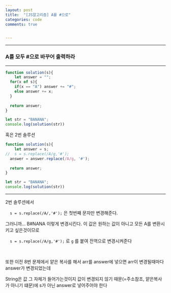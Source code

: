 ```yaml
---
layout: post
title:  "[JS알고리즘] A를 #으로"
categories: code 
comments: true


---
```






---

### A를 모두 #으로 바꾸어 출력하라

---

~~~javascript
function solution(s){
	let answer = "";
  for(x of s){
    if(x == "A") answer += "#";
    else answer += x; 
  }
  
  return answer;
}

let str = "BANANA";
console.log(solution(str))
~~~



혹은 2번 솔루션

~~~javascript
function solution(s){
	let answer = s;
//  s = s.replace(/A/g,'#');
  answer = answer.replace(/A/g, '#');
  
  return answer;
}

let str = "BANANA";
console.log(solution(str))
~~~



---

2번 솔루션에서

`  s = s.replace(/A/,'#');` 은 첫번째 문자만 변경해준다. 

그러니까... B#NANA 이렇게 변경시킨다. 이 값은 원하는 값이 아니고 모든 A를 변환시키고 싶은것이므로

`  s = s.replace(/A/g,'#');` 로 `g` 를 붙여 전역으로 변경시켜준다

<br>

또한 이전 8번 문제에서 얕은 복사를 해서 arr를 answer에 넣으면 arr이 변경될때마다 answer가 변경되었는데 

String은 값 그 자체가 들어가는것이지 값이 변경되지 않기 때문(=주소참조, 얕은복사가 아니기 떄문)에 s가 아닌 answer로 넣어주어야 한다 

<br> 






